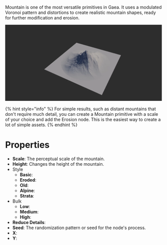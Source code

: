 


Mountain is one of the most versatile primitives in Gaea. It uses a modulated Voronoi pattern and distortions to create realistic mountain shapes, ready for further modification and erosion.

![](/images/ref/Mountain/Mountain.webp)

{% hint style="info" %}
For simple results, such as distant mountains that don't require much detail, you can create a Mountain primitive with a scale of your choice and add the Erosion node. This is the easiest way to create a lot of simple assets.
{% endhint %}



# Properties

- **Scale**: The perceptual scale of the mountain.
- **Height**: Changes the height of the mountain.
- Style
  - **Basic**: <desc>
  - **Eroded**: <desc>
  - **Old**: <desc>
  - **Alpine**: <desc>
  - **Strata**: <desc>
- Bulk
  - **Low**: <desc>
  - **Medium**: <desc>
  - **High**: <desc>
- **Reduce Details**: 
- **Seed**: The randomization pattern or seed for the node's process.
- **X**: 
- **Y**: 



